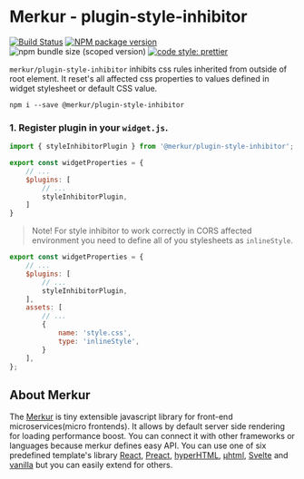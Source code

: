 # Merkur - plugin-style-inhibitor

[![Build Status](https://github.com/mjancarik/merkur/workflows/CI/badge.svg)](https://travis-ci.com/mjancarik/merkur)
[![NPM package version](https://img.shields.io/npm/v/@merkur/plugin-css-scrambler/latest.svg)](https://www.npmjs.com/package/@merkur/plugin-css-scrambler)
![npm bundle size (scoped version)](https://img.shields.io/bundlephobia/minzip/@merkur/plugin-css-scrambler/latest)
[![code style: prettier](https://img.shields.io/badge/code_style-prettier-ff69b4.svg?style=flat-square)](https://github.com/prettier/prettier)

`merkur/plugin-style-inhibitor` inhibits css rules inherited from outside of root element. It reset's all affected css properties to values defined in widget stylesheet or default CSS value.

```
npm i --save @merkur/plugin-style-inhibitor
```

### 1. Register plugin in your `widget.js`.

```javascript
import { styleInhibitorPlugin } from '@merkur/plugin-style-inhibitor';

export const widgetProperties = {
    // ...
    $plugins: [
        // ...
        styleInhibitorPlugin,
    ]
}
```

> Note! For style inhibitor to work correctly in CORS affected environment you need to define all of you stylesheets as `inlineStyle`.

```javascript
export const widgetProperties = {
    // ...
    $plugins: [
        // ...
        styleInhibitorPlugin,
    ],
    assets: [
        // ...
        {
            name: 'style.css',
            type: 'inlineStyle',
        }
    ],
};
```

## About Merkur

The [Merkur](https://merkur.js.org/) is tiny extensible javascript library for front-end microservices(micro frontends). It allows by default server side rendering for loading performance boost. You can connect it with other frameworks or languages because merkur defines easy API. You can use one of six predefined template's library [React](https://reactjs.org/), [Preact](https://preactjs.com/), [hyperHTML](https://viperhtml.js.org/hyper.html), [µhtml](https://github.com/WebReflection/uhtml#readme), [Svelte](https://svelte.dev/) and [vanilla](https://developer.mozilla.org/en-US/docs/Web/JavaScript/Reference/Template_literals) but you can easily extend for others.
